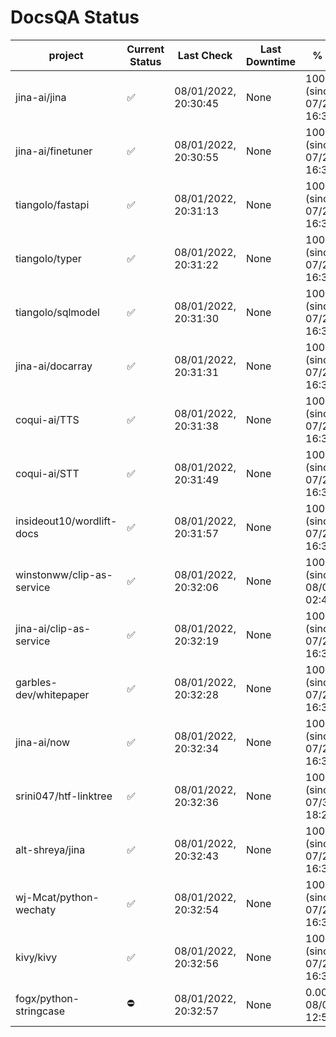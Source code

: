 # DocsQA Status

|         project         |Current Status|     Last Check     |Last Downtime|              % Uptime              |
|-------------------------|--------------|--------------------|-------------|------------------------------------|
|jina-ai/jina             |✅            |08/01/2022, 20:30:45|None         |100.000 (since 07/29/2022, 16:38:18)|
|jina-ai/finetuner        |✅            |08/01/2022, 20:30:55|None         |100.000 (since 07/29/2022, 16:38:18)|
|tiangolo/fastapi         |✅            |08/01/2022, 20:31:13|None         |100.000 (since 07/29/2022, 16:38:18)|
|tiangolo/typer           |✅            |08/01/2022, 20:31:22|None         |100.000 (since 07/29/2022, 16:38:18)|
|tiangolo/sqlmodel        |✅            |08/01/2022, 20:31:30|None         |100.000 (since 07/29/2022, 16:38:18)|
|jina-ai/docarray         |✅            |08/01/2022, 20:31:31|None         |100.000 (since 07/29/2022, 16:38:18)|
|coqui-ai/TTS             |✅            |08/01/2022, 20:31:38|None         |100.000 (since 07/29/2022, 16:38:18)|
|coqui-ai/STT             |✅            |08/01/2022, 20:31:49|None         |100.000 (since 07/29/2022, 16:38:18)|
|insideout10/wordlift-docs|✅            |08/01/2022, 20:31:57|None         |100.000 (since 07/29/2022, 16:38:18)|
|winstonww/clip-as-service|✅            |08/01/2022, 20:32:06|None         |100.000 (since 08/01/2022, 02:40:51)|
|jina-ai/clip-as-service  |✅            |08/01/2022, 20:32:19|None         |100.000 (since 07/29/2022, 16:38:18)|
|garbles-dev/whitepaper   |✅            |08/01/2022, 20:32:28|None         |100.000 (since 07/29/2022, 16:38:18)|
|jina-ai/now              |✅            |08/01/2022, 20:32:34|None         |100.000 (since 07/29/2022, 16:38:18)|
|srini047/htf-linktree    |✅            |08/01/2022, 20:32:36|None         |100.000 (since 07/31/2022, 18:29:28)|
|alt-shreya/jina          |✅            |08/01/2022, 20:32:43|None         |100.000 (since 07/29/2022, 16:38:18)|
|wj-Mcat/python-wechaty   |✅            |08/01/2022, 20:32:54|None         |100.000 (since 07/29/2022, 16:38:18)|
|kivy/kivy                |✅            |08/01/2022, 20:32:56|None         |100.000 (since 07/29/2022, 16:38:18)|
|fogx/python-stringcase   |⛔️           |08/01/2022, 20:32:57|None         |0.000 (since 08/01/2022, 12:54:44)  |
